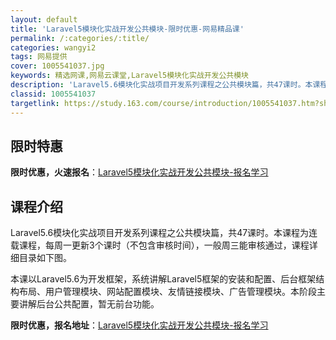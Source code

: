```yaml
---
layout: default
title: 'Laravel5模块化实战开发公共模块-限时优惠-网易精品课'
permalink: /:categories/:title/
categories: wangyi2
tags: 网易提供
cover: 1005541037.jpg
keywords: 精选网课,网易云课堂,Laravel5模块化实战开发公共模块
description: 'Laravel5.6模块化实战项目开发系列课程之公共模块篇，共47课时。本课程为连载课程，每周一更新3个课时（不包含审核'
classid: 1005541037
targetlink: https://study.163.com/course/introduction/1005541037.htm?share=1&shareId=1025206652&utm_campaign=share&utm_medium=iphoneShare&utm_source=&utm_u=1025206652
---
```


## 限时特惠

**限时优惠，火速报名**：[Laravel5模块化实战开发公共模块-报名学习](https://study.163.com/course/introduction/1005541037.htm?share=1&shareId=1025206652&utm_campaign=share&utm_medium=iphoneShare&utm_source=&utm_u=1025206652)

## 课程介绍

Laravel5.6模块化实战项目开发系列课程之公共模块篇，共47课时。本课程为连载课程，每周一更新3个课时（不包含审核时间），一般周三能审核通过，课程详细目录如下图。

本课以Laravel5.6为开发框架，系统讲解Laravel5框架的安装和配置、后台框架结构布局、用户管理模块、网站配置模块、友情链接模块、广告管理模块。本阶段主要讲解后台公共配置，暂无前台功能。

**限时优惠，报名地址**：[Laravel5模块化实战开发公共模块-报名学习](https://study.163.com/course/introduction/1005541037.htm?share=1&shareId=1025206652&utm_campaign=share&utm_medium=iphoneShare&utm_source=&utm_u=1025206652)

